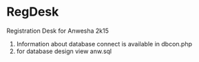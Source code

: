 RegDesk
=======

Registration Desk for Anwesha 2k15


1) Information about database connect is available in dbcon.php
2) for database design view anw.sql
